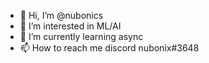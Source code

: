 - 👋 Hi, I’m @nubonics
- 👀 I’m interested in ML/AI
- 🌱 I’m currently learning async
- 📫 How to reach me discord nubonix#3648
